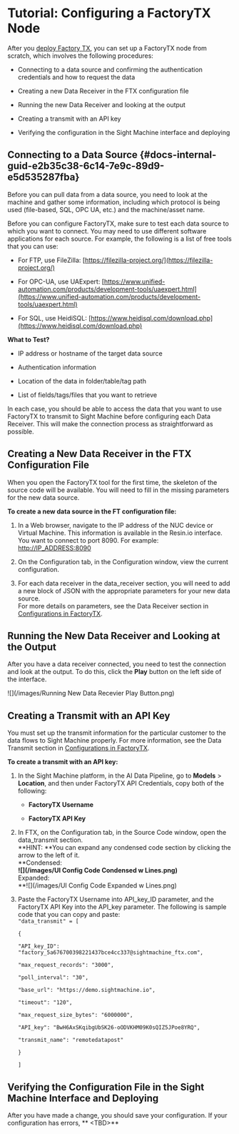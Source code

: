 # Tutorial: Configuring a FactoryTX Node

After you [deploy Factory TX](/tutorial-deploying-factorytx.md), you can set up a FactoryTX node from scratch, which involves the following procedures:

* Connecting to a data source and confirming the authentication credentials and how to request the data

* Creating a new Data Receiver in the FTX configuration file

* Running the new Data Receiver and looking at the output

* Creating a transmit with an API key

* Verifying the configuration in the Sight Machine interface and deploying

## Connecting to a Data Source {#docs-internal-guid-e2b35c38-6c14-7e9c-89d9-e5d535287fba}

Before you can pull data from a data source, you need to look at the machine and gather some information, including which protocol is being used \(file-based, SQL, OPC UA, etc.\) and the machine/asset name.

Before you can configure FactoryTX, make sure to test each data source to which you want to connect. You may need to use different software applications for each source. For example, the following is a list of free tools that you can use:

* For FTP, use FileZilla: [https://filezilla-project.org/](https://filezilla-project.org/)

* For OPC-UA, use UAExpert: [https://www.unified-automation.com/products/development-tools/uaexpert.html](https://www.unified-automation.com/products/development-tools/uaexpert.html)

* For SQL, use HeidiSQL: [https://www.heidisql.com/download.php](https://www.heidisql.com/download.php)

**What to Test?**

* IP address or hostname of the target data source

* Authentication information

* Location of the data in folder/table/tag path

* List of fields/tags/files that you want to retrieve

In each case, you should be able to access the data that you want to use FactoryTX to transmit to Sight Machine before configuring each Data Receiver. This will make the connection process as straightforward as possible.

## Creating a New Data Receiver in the FTX Configuration File

When you open the FactoryTX tool for the first time, the skeleton of the source code will be available. You will need to fill in the missing parameters for the new data source.

**To create a new data source in the FT configuration file:**

1. In a Web browser, navigate to the IP address of the NUC device or Virtual Machine. This information is available in the Resin.io interface. You want to connect to port 8090. For example: [http://IP\_ADDRESS:8090](http://IP_ADDRESS:8090)

2. On the Configuration tab, in the Configuration window, view the current configuration.

3. For each data receiver in the data\_receiver section, you will need to add a new block of JSON with the appropriate parameters for your new data source.  
   For more details on parameters, see the Data Receiver section in [Configurations in FactoryTX](/configurations-in-factorytx.md).

## Running the New Data Receiver and Looking at the Output

After you have a data receiver connected, you need to test the connection and look at the output. To do this, click the **Play** button on the left side of the interface.

![](/images/Running New Data Recevier Play Button.png)

## Creating a Transmit with an API Key

You must set up the transmit information for the particular customer to the data flows to Sight Machine properly. For more information, see the Data Transmit section in [Configurations in FactoryTX](/configurations-in-factorytx.md).

**To create a transmit with an API key:**

1. In the Sight Machine platform, in the AI Data Pipeline, go to **Models** &gt; **Location**, and then under FactoryTX API Credentials, copy both of the following:

   * **FactoryTX Username**

   * **FactoryTX API Key**

2. In FTX, on the Configuration tab, in the Source Code window, open the data\_transmit section.  
   **HINT: **You can expand any condensed code section by clicking the arrow to the left of it.  
   **Condensed:            
   **![](/images/UI Config Code Condensed w Lines.png)**  
   Expanded:            
   **![](/images/UI Config Code Expanded w Lines.png)

3. Paste the FactoryTX Username into API\_key\_ID parameter, and the FactoryTX API Key into the API\_key parameter. The following is sample code that you can copy and paste:  
   `"data_transmit" = [`

   `{`

   `"API_key_ID": "factory_5a676700398221437bce4cc337@sightmachine_ftx.com",`

   `"max_request_records": "3000",`

   `"poll_interval": "30",`

   `"base_url": "https://demo.sightmachine.io",`

   `"timeout": "120",`

   `"max_request_size_bytes": "6000000",`

   `"API_key": "BwH6AxSKqibgUbSK26-oODVKHM09K0sQIZ5JPoe8YRQ",`

   `"transmit_name": "remotedatapost"`

   `}`

   `]`

## Verifying the Configuration File in the Sight Machine Interface and Deploying

After you have made a change, you should save your configuration. If your configuration has errors, ** &lt;TBD&gt;**

